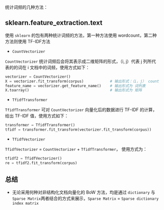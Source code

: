统计词频的几种方法：

## sklearn.feature_extraction.text

使用 `sklearn` 的包有两种统计词频的方法，第一种方法使用 wordcount，第二种方法则使用 TF-IDF方法

- `CountVectorizer`

`CountVectorizer` 统计词频后会将其表示成二维矩阵的形式，（i, j）代表 j 列所代表的的词在 i 文档中的词频，使用方式如下：

```python
vectorizer = CountVectorizer()
X = vectorizer.fit_transform(corpus)            # 输出形式：（i，j） count
feature_name = vectorizer.get_feature_name()    # 输出形式为 词列表
X.toarray()                                     # 输出形式为 矩阵
```


- `TfidfTransformer`

`TfidfTransformer` 可对 `CountVectorizer` 向量化后的数据进行 TF-IDF 的计算，给出 TF-IDF 值，使用方式如下：

```python
transformer = TfidfTransformer()
tfidf = transformer.fit_transform(vectorizer.fit_transform(corpus))
```

- `TfidfVectorizer`

`TfidfVectorizer` = `CountVectorizer` + `TfidfTransformer`， 使用方式为：

```python
tfidf2 = TfidfVectorizer()
re = tfidf2.fit_transform(corpus)
```


## 总结

- 无论采用何种对非结构化文档向量化的 BoW 方法，均是通过 `dictionary` 与 `Sparse Matrix`两者结合的方式来展示，`Sparse Matrix` = `Sparse dictionary index matrix`
